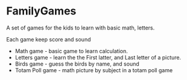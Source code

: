 # FamilyGames
A set of games for the kids to learn with basic math, letters.

Each game keep score and sound
- Math game - basic game to learn calculation.
- Letters game - learn the the First latter, and Last letter of a picture.
- Birds game - guess the birds by name, and sound
- Totam Poll game - math picture by subject in a totam poll game
